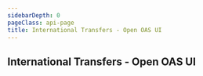 ```yaml
---
sidebarDepth: 0
pageClass: api-page
title: International Transfers - Open OAS UI
---
```


## International Transfers - Open OAS UI

<SwaggerComponent :url="'/swagger-files/mobile-money-api-specification-1.2.0-international-transfers.yaml'"/>